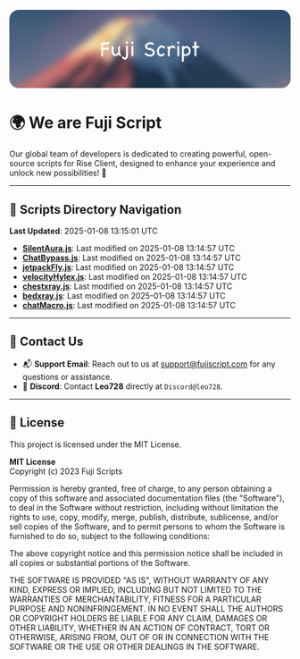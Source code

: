 ![Banner](.github/b.webp)

# 🌍 **We are Fuji Script**

Our global team of developers is dedicated to creating powerful, open-source scripts for Rise Client, designed to enhance your experience and unlock new possibilities! 🌟

---
<!-- SCRIPTS_NAVIGATION_START -->
## 📂 **Scripts Directory Navigation**

**Last Updated**: 2025-01-08 13:15:01 UTC

- **[SilentAura.js](scripts/SilentAura.js)**: Last modified on 2025-01-08 13:14:57 UTC
- **[ChatBypass.js](scripts/ChatBypass.js)**: Last modified on 2025-01-08 13:14:57 UTC
- **[jetpackFly.js](scripts/jetpackFly.js)**: Last modified on 2025-01-08 13:14:57 UTC
- **[velocityHylex.js](scripts/velocityHylex.js)**: Last modified on 2025-01-08 13:14:57 UTC
- **[chestxray.js](scripts/chestxray.js)**: Last modified on 2025-01-08 13:14:57 UTC
- **[bedxray.js](scripts/bedxray.js)**: Last modified on 2025-01-08 13:14:57 UTC
- **[chatMacro.js](scripts/chatMacro.js)**: Last modified on 2025-01-08 13:14:57 UTC

<!-- SCRIPTS_NAVIGATION_END -->

---

## 💬 **Contact Us**  
- 📬 **Support Email**: Reach out to us at [support@fujiscript.com](mailto:support@fujiscript.com) for any questions or assistance.  
- 💬 **Discord**: Contact **Leo728** directly at `Discord@leo728`.

---

## 📜 **License**

This project is licensed under the MIT License.  

**MIT License**  
Copyright (c) 2023 Fuji Scripts  

Permission is hereby granted, free of charge, to any person obtaining a copy of this software and associated documentation files (the "Software"), to deal in the Software without restriction, including without limitation the rights to use, copy, modify, merge, publish, distribute, sublicense, and/or sell copies of the Software, and to permit persons to whom the Software is furnished to do so, subject to the following conditions:  

The above copyright notice and this permission notice shall be included in all copies or substantial portions of the Software.  

THE SOFTWARE IS PROVIDED "AS IS", WITHOUT WARRANTY OF ANY KIND, EXPRESS OR IMPLIED, INCLUDING BUT NOT LIMITED TO THE WARRANTIES OF MERCHANTABILITY, FITNESS FOR A PARTICULAR PURPOSE AND NONINFRINGEMENT. IN NO EVENT SHALL THE AUTHORS OR COPYRIGHT HOLDERS BE LIABLE FOR ANY CLAIM, DAMAGES OR OTHER LIABILITY, WHETHER IN AN ACTION OF CONTRACT, TORT OR OTHERWISE, ARISING FROM, OUT OF OR IN CONNECTION WITH THE SOFTWARE OR THE USE OR OTHER DEALINGS IN THE SOFTWARE.  
